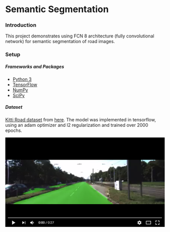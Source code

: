 # Semantic Segmentation
### Introduction
This project demonstrates using FCN 8 architecture (fully convolutional network) for semantic segmentation of road images.
### Setup
##### Frameworks and Packages
 - [Python 3](https://www.python.org/)
 - [TensorFlow](https://www.tensorflow.org/)
 - [NumPy](http://www.numpy.org/)
 - [SciPy](https://www.scipy.org/)
##### Dataset
[Kitti Road dataset](http://www.cvlibs.net/datasets/kitti/eval_road.php) from [here](http://www.cvlibs.net/download.php?file=data_road.zip). 
The model was implemented in tensorflow, using an adam optimizer and l2 regularization and trained over 2000 epochs. 

[![Watch the video](https://github.com/josealb/CarND-Semantic-Segmentation/blob/master/video.PNG)](https://www.youtube.com/watch?v=W2Q-hBLeQrQ)
